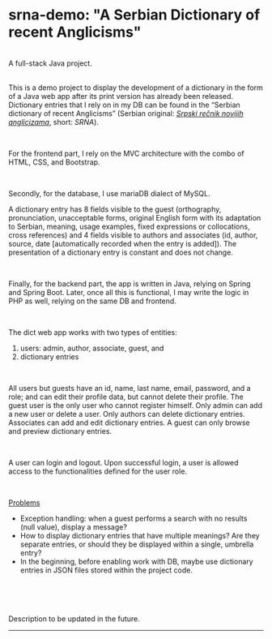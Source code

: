 # srna-demo: "A Serbian Dictionary of recent Anglicisms"
<br>
A full-stack Java project.
<br><br>

<p>This is a demo project to display the development of a dictionary in the form of a Java web app after its print version has already been released. Dictionary entries that I rely on in my DB can be found in the “Serbian dictionary of recent Anglicisms” (Serbian original: <i><a href=”https://digitalna.ff.uns.ac.rs/sadrzaj/2021/978-86-6065-636-2”>Srpski rečnik novijih anglicizama</a></i>, short: <i>SRNA</i>).</p>
<br>

<p>
For the frontend part,  I rely on the MVC architecture with the combo of HTML, CSS, and Bootstrap. 
</p>
<br>

<p>
Secondly, for the database, I use mariaDB dialect of MySQL.
</p>
<p>
A dictionary entry has 8 fields visible to the guest (orthography, pronunciation, unacceptable forms, original English form with its adaptation to Serbian, meaning, usage examples, fixed expressions or collocations, cross references) and 4 fields visible to authors and associates (id, author, source, date [automatically recorded when the entry is added]). The presentation of a dictionary entry is constant and does not change.
</p>
<br>

<p>Finally, for the backend part, the app is written in Java, relying on Spring and Spring Boot. Later, once all this is functional, I may write the logic in PHP as well, relying on the same DB and frontend.
</p>
<br>

<p>The dict web app works with two types of entities: 
<ol>
<li>users: admin, author, associate, guest, and</li>
<li>dictionary entries</li>
</ol>
<br>

<p>
All users but guests have an id, name, last name, email, password, and a role; and can edit their profile data, but cannot delete their profile. The guest user is the only user who cannot register himself. Only admin can add a new user or delete a user. Only authors can delete dictionary entries. Associates can add and edit dictionary entries. A guest can only browse and preview dictionary entries.
</p>
<br>

<p>
A user can login and logout. Upon successful login, a user is allowed access to the functionalities defined for the user role.
</p>
<br>

<p>
<u>Problems</u>
<ul>
<li>
Exception handling: when a guest performs a search with no results (null value), display a message?
</li>
<li>
How to display dictionary entries that have multiple meanings? Are they separate entries, or should they be displayed within a single, umbrella entry?
</li>
<li>
In the beginning, before enabling work with DB, maybe use dictionary entries in JSON files stored within the project code.
</li>
</ul>
<br>

<br><br>
Description to be updated in the future.
<hr>